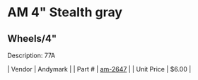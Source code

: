 # AM 4" Stealth gray
## Wheels/4"
Description: 	77A 

| Vendor | Andymark | 
| Part # | [am-2647](http://www.andymark.com/product-p/am-2647.htm) | 
| Unit Price | $6.00 | 

